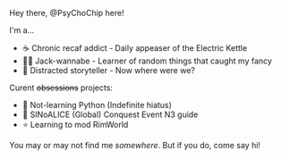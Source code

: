 Hey there, @PsyChoChip here!

I'm a...
- ☕ Chronic recaf addict - Daily appeaser of the Electric Kettle
- 🐱‍👓 Jack-wannabe - Learner of random things that caught my fancy
- 🧶 Distracted storyteller - Now where were we?

Curent ~~obsessions~~ projects: 
- 🐍 Not-learning Python (Indefinite hiatus)
- 👾 SINoALICE (Global) Conquest Event N3 guide
- ⭐ Learning to mod RimWorld

You may or may not find me *somewhere*. But if you do, come say hi!

<!---
- 👋 Hi, I’m @PsyChoChip
- 👀 I’m interested in ...
- 🌱 I’m currently learning ...
- 💞️ I’m looking to collaborate on ...
- 📫 How to reach me ...

PsyChoChip/PsyChoChip is a ✨ special ✨ repository because its `README.md` (this file) appears on your GitHub profile.
You can click the Preview link to take a look at your changes.
--->
